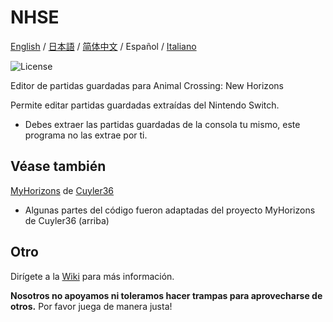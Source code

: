 NHSE
=====
<div>
  <a href="https://github.com/kwsch/NHSE">English</a> / <a href="README-jp.md">日本語</a> / <a href="README-zh-CN.md">简体中文</a> / <span>Español</span> / <a href="README-it.md">Italiano</a>
</div>

![License](https://img.shields.io/badge/License-GPLv3-blue.svg)

Editor de partidas guardadas para Animal Crossing: New Horizons

Permite editar partidas guardadas extraídas del Nintendo Switch.
* Debes extraer las partidas guardadas de la consola tu mismo, este programa no las extrae por ti.

## Véase también

[MyHorizons](https://github.com/Cuyler36/MyHorizons) de [Cuyler36](https://github.com/Cuyler36/)
* Algunas partes del código fueron adaptadas del proyecto MyHorizons de Cuyler36 (arriba)

## Otro

Dirígete a la [Wiki](https://github.com/kwsch/NHSE/wiki) para más información.

**Nosotros no apoyamos ni toleramos hacer trampas para aprovecharse de otros.** Por favor juega de manera justa!
